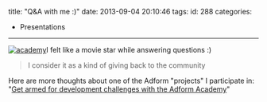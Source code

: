 title: "Q&A with me :)"
date: 2013-09-04 20:10:46
tags:
id: 288
categories:
  - Presentations
---

[![academy](http://files.bebetterleader.com/media/academy.png)](http://files.bebetterleader.com/media/academy.png)I felt like a movie star while answering questions :)

> I consider it as a kind of giving back to the community

Here are more thoughts about one of the Adform "projects" I participate in: "[Get armed for development challenges with the Adform Academy](http://blog.adform.com/adform/get-armed-for-development-challenges-with-the-adform-academy/)"